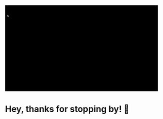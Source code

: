 ![Portfolio gif](https://github.com/Ryukemeister/Ryukemeister/blob/main/Git%20into-1.gif)

# Hey, thanks for stopping by! 👋
